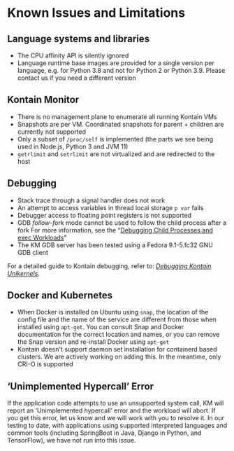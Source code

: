
# Known Issues and Limitations

## Language systems and libraries
* The CPU affinity API is silently ignored
* Language runtime base images are provided for a single version per language,
  e.g. for Python 3.8 and not for Python 2 or Python 3.9.
  Please contact us if you need a different version

## Kontain Monitor
* There is no management plane to enumerate all running Kontain VMs
* Snapshots are per VM. Coordinated snapshots for parent + children are currently not supported
* Only a subset of `/proc/self` is implemented (the parts we see being used in Node.js, Python 3 and JVM 11)
* `getrlimit` and `setrlimit` are not virtualized and are redirected to the host
## Debugging
* Stack trace through a signal handler does not work
* An attempt to access variables in thread local storage `p var` fails
* Debugger access to floating point registers is not supported
* GDB _follow-fork_ mode cannot be used to follow the child process after a fork
  For more information, see the
  “[Debugging Child Processes and exec Workloads](debugging-guide.md#debugging-child-processes-and-exec-workloads)"
* The KM GDB server has been tested using a Fedora 9.1-5.fc32 GNU GDB client

For a detailed guide to Kontain debugging, refer to:
[*Debugging Kontain Unikernels*](debugging-guide.md).
## Docker and Kubernetes
* When Docker is installed on Ubuntu using `snap`,
  the location of the config file and the name of the service are different from those when installed using `apt-get`.
  You can consult Snap and Docker documentation for the correct location and names,
  or you can remove the Snap version and re-install Docker using `apt-get`
* Kontain doesn't support daemon set installation for containerd based clusters.
  We are actively working on adding this.
  In the meantime, only CRI-O is supported

## ‘Unimplemented Hypercall’ Error
If the application code attempts to use an unsupported system call,
KM will report an ‘Unimplemented hypercall’ error and the workload will abort.
If you get this error, let us know and we will work with you to resolve it.
In our testing to date, with applications using supported interpreted languages and common tools
(including SpringBoot in Java, Django in Python, and TensorFlow),
we have not run into this issue.


